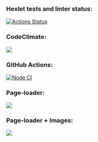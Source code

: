 ### Hexlet tests and linter status:
[![Actions Status](https://github.com/chebok/fullstack-javascript-project-lvl3/workflows/hexlet-check/badge.svg)](https://github.com/chebok/fullstack-javascript-project-lvl3/actions)
### CodeClimate:
<a href="https://codeclimate.com/github/chebok/fullstack-javascript-project-lvl3/maintainability"><img src="https://api.codeclimate.com/v1/badges/c5b5bd89daf25d5809db/maintainability" /></a>
### GitHub Actions:
[![Node CI](https://github.com/chebok/fullstack-javascript-project-lvl3/actions/workflows/test+lint.yml/badge.svg)](https://github.com/chebok/fullstack-javascript-project-lvl3/actions/workflows/test+lint.yml)
### Page-loader:
<a href="https://asciinema.org/a/R5MsBKTh8E38JsKX2vhSmTnzy" target="_blank"><img src="https://asciinema.org/a/R5MsBKTh8E38JsKX2vhSmTnzy.svg" /></a>
### Page-loader + Images:
<a href="https://asciinema.org/a/LZ3mrDEjaVkOXxbYDimxV5Hlo" target="_blank"><img src="https://asciinema.org/a/LZ3mrDEjaVkOXxbYDimxV5Hlo.svg" /></a>